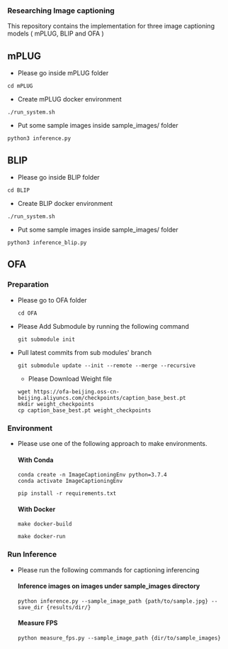 ### Researching Image captioning

This repository contains the implementation for three image captioning models ( mPLUG, BLIP and OFA )


## mPLUG 

- Please go inside mPLUG folder

```
cd mPLUG
```

- Create mPLUG docker environment

```
./run_system.sh
```

- Put some sample images inside sample_images/ folder

```
python3 inference.py
```

## BLIP

- Please go inside BLIP folder

```
cd BLIP
```

- Create BLIP docker environment

```
./run_system.sh
```

- Put some sample images inside sample_images/ folder

```
python3 inference_blip.py
```

## OFA

### Preparation
- Please go to OFA folder
  ```
  cd OFA
  ```
- Please Add Submodule by running the following command
  ```
  git submodule init
  ```
- Pull latest commits from sub modules' branch
  ```
  git submodule update --init --remote --merge --recursive
  ```
  - Please Download Weight file
  ```
  wget https://ofa-beijing.oss-cn-beijing.aliyuncs.com/checkpoints/caption_base_best.pt
  mkdir weight_checkpoints
  cp caption_base_best.pt weight_checkpoints
  ```

### Environment
- Please use one of the following approach to make environments.
  #### With Conda
    ```
    conda create -n ImageCaptioningEnv python=3.7.4
    conda activate ImageCaptioningEnv
  
    pip install -r requirements.txt
    ```
  
  #### With Docker
    ```
    make docker-build
    
    make docker-run
    ```
### Run Inference
- Please run the following commands for captioning inferencing
  #### Inference images on images under sample_images directory
     ```
     python inference.py --sample_image_path {path/to/sample.jpg} --save_dir {results/dir/}
     ```
  
  #### Measure FPS
    ```
    python measure_fps.py --sample_image_path {dir/to/sample_images}
    ```
